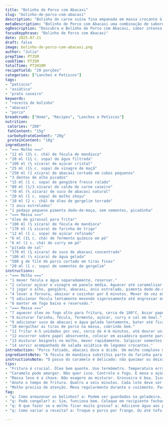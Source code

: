```yaml
---
title: "Bolinho de Porco com Abacaxi"
slug: "bolinho-de-porco-com-abacaxi"
description: "Bolinho de carne suína fina empanada em massa crocante à base de farinha e polvilho, frita até dourar. Molho agridoce com abacaxi, gengibre e especiarias. Acrescenta anis estrelado e um toque de pimenta dedo-de-moça, substituindo o cayenne. Receita rende cerca de 20 unidades, sem lactose, sem ovos, sem nozes. Tempo total aproximado é 1 hora e 5 minutos. Prato típico para petisco ou prato principal com salada de legumes orientais. Aroma marcante do óleo de gergelim, intenso e quente, contraposto ao fresco do abacaxi na calda."
metaDescription: "Bolinho de Porco com Abacaxi uma combinação de sabores crocantes e agridoce, ideal para petisco ou prato principal"
ogDescription: "Descubra o Bolinho de Porco com Abacaxi, sabor intenso e textura crocante, perfeito para qualquer ocasião"
focusKeyphrase: "Bolinho de Porco com Abacaxi"
date: 2025-07-21
draft: false
image: bolinho-de-porco-com-abacaxi.png
author: "Julia"
prepTime: PT35M
cookTime: PT35M
totalTime: PT1H10M
recipeYield: "20 porções"
categories: ["Lanches e Petiscos"]
tags:
- "petiscos"
- "asiática"
- "prato caseiro"
keywords:
- "receita de bolinho"
- "abacaxi"
- "porco"
breadcrumb: ["Home", "Recipes", "Lanches e Petiscos"]
nutrition: 
 calories: "280"
 fatContent: "15g"
 carbohydrateContent: "20g"
 proteinContent: "18g"
ingredients:
- "=== Molho ==="
- "12 ml (2½ c. chá) de fécula de mandioca"
- "20 ml (1¼ c. sopa) de água filtrada"
- "100 ml (½ xícara) de açúcar cristal"
- "25 ml (1½ c. sopa) de vinagre de maçã"
- "250 ml (1 xícara) de abacaxi cortado em cubos pequenos"
- "3 dentes de alho picados"
- "15 ml (1 c. sopa) de gengibre fresco ralado"
- "80 ml (1/3 xícara) de caldo de carne caseiro"
- "70 ml (⅓ xícara) de suco de abacaxi natural"
- "20 ml (1 c. sopa) de molho shoyu"
- "10 ml (2 c. chá) de óleo de gergelim torrado"
- "2 anis estrelados"
- "1 pedaço pequeno pimenta dedo-de-moça, sem sementes, picadinha"
- "=== Massa ==="
- "óleo de girassol para fritar"
- "100 ml (½ xícara) de fécula de mandioca"
- "170 ml (¾ xícara) de farinha de trigo"
- "12 ml (1 c. sopa) de açúcar refinado"
- "6 ml (1¼ c. chá) de fermento químico em pó"
- "6 ml (1 c. chá) de curry em pó"
- "pitada de sal"
- "170 ml (¾ xícara) de suco de abacaxi concentrado"
- "100 ml (⅓ xícara) de água gelada"
- "500 g de filé de porco cortado em tiras finas"
- "20 ml (1 c. sopa) de sementes de gergelim"
instructions:
- "=== Molho ==="
- "1 mexer fécula e água separadamente, reservar."
- "2 colocar açúcar e vinagre em panela média. Aquecer até caramelizar numa coloração dourada média."
- "3 jogar o alho, gengibre, abacaxi, anis estrelado, pimenta dedo-de-moça picada, caldo e sucos."
- "4 levar a fervura, abaixar e cozinhar por 6 minutos. Mexer de vez em quando."
- "5 adicionar fécula lentamente mexendo vigorosamente até engrossar em cerca de 3 minutos."
- "6 manter em fogo baixo e reservado."
- "=== Massa ==="
- "7 aquecer óleo no fogo alto para fritura, cerca de 180°C. Assar papel toalha numa assadeira a 110°C para manter crocante."
- "8 misturar farinha, fécula, fermento, açúcar, curry e sal em bowl."
- "9 adicionar suco de abacaxi e água gelada lentamente, bater até ficar homogêneo. Não bater demais."
- "10 mergulhar as tiras de porco na massa, cobrindo bem."
- "11 fritar 4-5 unidades por vez, cerca de 4-6 minutos, até dourar uniformemente."
- "12 escorrer sobre papel absorvente, colocar em assadeira quente para manter crocância."
- "13 misturar beignets no molho, mexer rapidamente. Salpicar sementes de gergelim."
- "14 servir acompanhado de salada asiática de legumes crocantes."
introduction: "Porco fatiado, abacaxi doce e ácido. Um molho complexo mistura especiarias e notas defumadas do óleo de gergelim. Anis estrelado dá aroma, a pimenta dedo-de-moça aquece, troca o cayenne tradicional. Massa crocante, textura leve graças à fécula de mandioca. Fritar rápido, sem encharcar. Manteiga e ovos? Não aqui. Uma alternativa para quem evita lactose e derivados animais. Serve como entrada ou prato de conforto. Acompanhado de legumes em conserva e frescos. Um prato que mistura influências orientais com um toque brasileiro na escolha do abacaxi. Ideal para quem quer textura crocante e punch agridoce com ligeiro picante. Oferece sabor forte e aroma marcante. Transita bem entre um petisco e prato principal. Cheiro que lembra cozinha de feira no bairro oriental de São Paulo."
ingredientsNote: "A fécula de mandioca substitui parte da farinha para deixar a massa mais leve e crocante. O vinagre de maçã, mais suave, troca o tradicional de arroz para um toque brasileiro na acidez. O óleo de gergelim torrado reforça o sabor asiático com mais presença do que o comum. Pimenta dedo-de-moça dá um calor mais arredondado que o pó cayenne, facilitando o controle da picância. Os líquidos gelados são essenciais para a massa não absorver óleo demais, garantindo crocância e leveza. Escolha cortes magros e finos do porco, evitando sobrecozimento ou ressecamento. O abacaxi fresco entra no molho para dar contraste ácido, doce e textura, sem esmagar no molho. Sementes de gergelim dão crocância na finalização, toque visual e aroma. Esta receita equilibra ingredientes acessíveis com sabor complexos e toque regional."
instructionsNote: "O passo do caramelo é delicado: não queimar ou deixar ficar muito escuro, senão amarga. Ficar atento ao ponto de fervura e ajustar calor para manter ferver baixinho, evitando evaporar líquido demais. A fécula misturada fora do fogo evita grumos. Fritar pequenos lotes para manter temperatura do óleo constante. Retirar cada beignet com escumadeira, escorrer bem antes de transferir ao forno quente: mantém crocância por mais tempo. Mexer beignets no molho rapidamente para que não murchem. Servir logo para aproveitar textura e sabor. Acompanhamento ideal são saladas frescas e crocantes; legumes em conserva ou em conserva rápida, para contraste de temperatura e textura. Pode ajustar nível de picância e doçura conforme gosto. A mistura curry na massa adiciona aroma e profundidade pouco usada em tempuras comuns. Não recomendado usar óleo reciclado para fritura nesta receita para evitar sabores indesejados."
tips:
- "Fritura é crucial. Óleo bem quente. Use termômetro. Temperatura errada queima ou encharca. Teste um bolinho. Se borbulha, ok. Mas não deixe entrar demais ao mesmo tempo."
- "Caramelo pode amargar. Não quer isso. Controle o fogo. E mexa o açúcar constantemente. O ponto é crucial. Dourado e uniforme. Atraente se bem feito. Adicione ingredientes devagar para não esfriar."
- "Massa leve é a chave. Não exagere ao misturar. Grosseira é boa. Isso ajuda na crocância. O suco gelado é crucial. Óleo não deve ser absorvido demais. Assim é sucesso."
- "Anote o tempo de fritura. Quatro a seis minutos. Cada lote deve ser relaxado. Olhe colorido, crocante. Escorra bem antes de transferir. Fica melhor na assadeira quentinha."
- "Molho precisa de atenção. Mexa regularmente durante o cozimento. Para evitar grumos. E adiciona a fécula aos poucos. Agarrou? Continue só mexendo. Assim melhora."
faq:
- "q: Como armazenar os bolinhos? a: Podem ser guardados na geladeira. Até quatro dias. Antes, envolva em filme plástico. Evite secagem. Reaquecimento no forno é a melhor opção."
- "q: Pode congelar? a: Sim, funciona bem. Coloque em recipiente fechado. Até três meses. Fritura depois, boa opção. Descongelar na geladeira antes. Para melhor resultado."
- "q: O que fazer se o molho ficar muito grosso? a: Adicione água aos poucos. Misture bem, calor médio. Isso ajuda a diluir. E não perca sabor ainda."
- "q: Como variar a receita? a: Troque o porco por frango. Ou até tofu para versão vegana. Sabor será diferente. Mas saúde e textura permanecem. Abuse das especiarias para variar."

---
```

